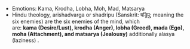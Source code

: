 - Emotions: Kama, Krodha, Lobha, Moh, Mad, Matsarya
- Hindu theology, arishadvarga or shadripu (Sanskrit: षड्रिपु; meaning the six enemies) are the six enemies of the mind, which are: **kama (Desire/Lust), krodha (Anger), lobha (Greed), mada (Ego), moha (Attachment), and matsarya (Jealousy)** additionally alasya (laziness) .